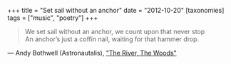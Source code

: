 +++
title = "Set sail without an anchor"
date = "2012-10-20"
[taxonomies]
tags = ["music", "poetry"]
+++

> We set sail without an anchor, we count upon that never stop   
> An anchor’s just a coffin nail, waiting for that hammer drop.

— Andy Bothwell (Astronautalis), ["The River, The Woods"][1]

[1]: https://genius.com/Astronautalis-the-river-the-woods-lyrics
